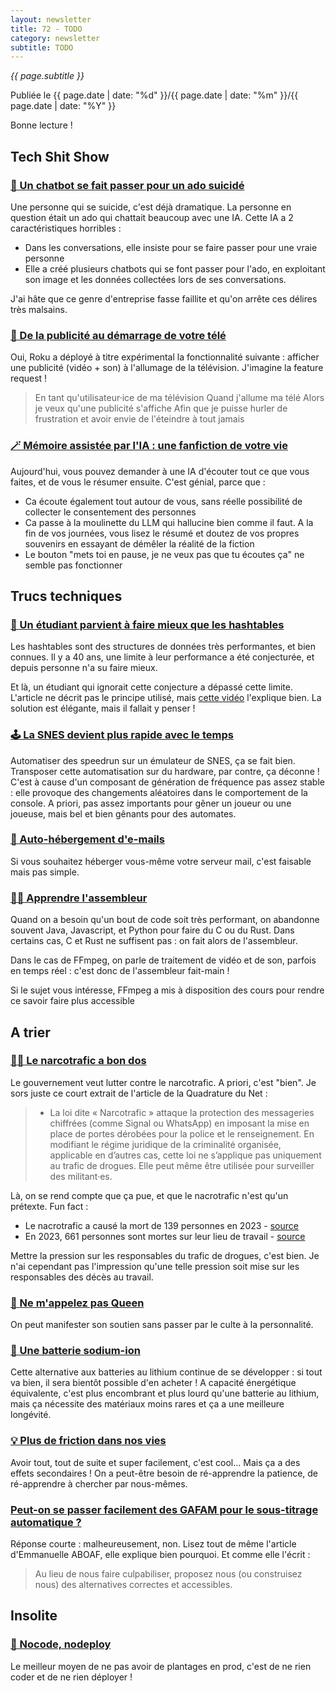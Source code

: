 ```yaml
---
layout: newsletter
title: 72 - TODO
category: newsletter
subtitle: TODO
---
```

*{{ page.subtitle }}*
<div class="date">
Publiée le {{ page.date | date: "%d" }}/{{ page.date | date: "%m" }}/{{ page.date | date: "%Y" }}
</div>



Bonne lecture !

## Tech Shit Show
### [🤢 Un chatbot se fait passer pour un ado suicidé](https://arstechnica.com/tech-policy/2025/03/mom-horrified-by-character-ai-chatbots-posing-as-son-who-died-by-suicide/)

Une personne qui se suicide, c'est déjà dramatique.
La personne en question était un ado qui chattait beaucoup avec une IA.
Cette IA a 2 caractéristiques horribles : 
- Dans les conversations, elle insiste pour se faire passer pour une vraie personne
- Elle a créé plusieurs chatbots qui se font passer pour l'ado, en exploitant son image et les données collectées lors de ses conversations.

J'ai hâte que ce genre d'entreprise fasse faillite et qu'on arrête ces délires très malsains.

### [🤑 De la publicité au démarrage de votre télé](https://arstechnica.com/gadgets/2025/03/roku-says-unpopular-autoplay-ads-are-just-a-test/)
Oui, Roku a déployé à titre expérimental la fonctionnalité suivante : afficher une publicité (vidéo + son) à l'allumage de la télévision.
J'imagine la feature request !

> En tant qu'utilisateur·ice de ma télévision
> Quand j'allume ma télé
> Alors je veux qu'une publicité s'affiche
> Afin que je puisse hurler de frustration et avoir envie de l'éteindre à tout jamais

### [🪄 Mémoire assistée par l'IA : une fanfiction de votre vie](https://www.theverge.com/reviews/627056/bee-review-ai-wearable)
Aujourd'hui, vous pouvez demander à une IA d'écouter tout ce que vous faites, et de vous le résumer ensuite.
C'est génial, parce que :
- Ca écoute également tout autour de vous, sans réelle possibilité de collecter le consentement des personnes
- Ca passe à la moulinette du LLM qui hallucine bien comme il faut. A la fin de vos journées, vous lisez le résumé et doutez de vos propres souvenirs en essayant de démêler la réalité de la fiction
- Le bouton "mets toi en pause, je ne veux pas que tu écoutes ça" ne semble pas fonctionner

## Trucs techniques
### [🤯 Un étudiant parvient à faire mieux que les hashtables](https://www.quantamagazine.org/undergraduate-upends-a-40-year-old-data-science-conjecture-20250210/)
Les hashtables sont des structures de données très performantes, et bien connues.
Il y a 40 ans, une limite à leur performance a été conjecturée, et depuis personne n'a su faire mieux.

Et là, un étudiant qui ignorait cette conjecture a dépassé cette limite.
L'article ne décrit pas le principe utilisé, mais [cette vidéo](https://www.youtube.com/watch?v=ArQNyOU1hyE) l'explique bien.
La solution est élégante, mais il fallait y penser !

### [🕹️ La SNES devient plus rapide avec le temps](https://arstechnica.com/gaming/2025/03/this-small-snes-timing-issue-is-causing-big-speedrun-problems/)
Automatiser des speedrun sur un émulateur de SNES, ça se fait bien.
Transposer cette automatisation sur du hardware, par contre, ça déconne !
C'est à cause d'un composant de génération de fréquence pas assez stable : elle provoque des changements aléatoires dans le comportement de la console.
A priori, pas assez importants pour gêner un joueur ou une joueuse, mais bel et bien gênants pour des automates.

### [📧 Auto-hébergement d'e-mails](https://nilsnh.no/2023/09/02/celebrating-8-years-of-self-hosting-mail-in-a-box/)
Si vous souhaitez héberger vous-même votre serveur mail, c'est faisable mais pas simple.

### [👩‍💻 Apprendre l'assembleur](https://github.com/FFmpeg/asm-lessons)
Quand on a besoin qu'un bout de code soit très performant, on abandonne souvent Java, Javascript, et Python pour faire du C ou du Rust.
Dans certains cas, C et Rust ne suffisent pas : on fait alors de l'assembleur.

Dans le cas de FFmpeg, on parle de traitement de vidéo et de son, parfois en temps réel : c'est donc de l'assembleur fait-main !

Si le sujet vous intéresse, FFmpeg a mis à disposition des cours pour rendre ce savoir faire plus accessible

## A trier
### [👮‍♂️ Le narcotrafic a bon dos](https://www.laquadrature.net/narcotraficotage/)
Le gouvernement veut lutter contre le narcotrafic.
A priori, c'est "bien".
Je sors juste ce court extrait de l'article de la Quadrature du Net : 

> - La loi dite « Narcotrafic » attaque la protection des messageries chiffrées (comme Signal ou WhatsApp) en imposant la mise en place de portes dérobées pour la police et le renseignement.
> En modifiant le régime juridique de la criminalité organisée, applicable en d’autres cas, cette loi ne s’applique pas uniquement au trafic de drogues. Elle peut même être utilisée pour surveiller des militant·es.

Là, on se rend compte que ça pue, et que le nacrotrafic n'est qu'un prétexte.
Fun fact : 
- Le nacrotrafic a causé la mort de 139 personnes en 2023 - [source](https://www.francetvinfo.fr/societe/drogue/le-narcotrafic-a-cause-la-mort-de-110-personnes-en-france-en-2024-selon-le-ministere-de-l-interieur_7058939.html)
- En 2023, 661 personnes sont mortes sur leur lieu de travail - [source](https://www.francetvinfo.fr/economie/emploi/metiers/droit-et-justice/accidents-du-travail-en-2023-661-personnes-sont-mortes-en-france-sur-leur-lieu-de-travail_6515069.html)

Mettre la pression sur les responsables du trafic de drogues, c'est bien.
Je n'ai cependant pas l'impression qu'une telle pression soit mise sur les responsables des décès au travail.

### [👑 Ne m'appelez pas Queen](https://bsky.app/profile/dollywood.bsky.social/post/3lks675khac2y)
On peut manifester son soutien sans passer par le culte à la personnalité.

### [🔋 Une batterie sodium-ion](https://www.theverge.com/news/631357/elecom-power-bank-battery-sodium-ion)
Cette alternative aux batteries au lithium continue de se développer : si tout va bien, il sera bientôt possible d'en acheter !
A capacité énergétique équivalente, c'est plus encombrant et plus lourd qu'une batterie au lithium, mais ça nécessite des matériaux moins rares et ça a une meilleure longévité.

### [💡 Plus de friction dans nos vies](https://cassidoo.co/post/introduce-friction/)
Avoir tout, tout de suite et super facilement, c'est cool...
Mais ça a des effets secondaires ! 
On a peut-être besoin de ré-apprendre la patience, de ré-apprendre à chercher par nous-mêmes.

### [Peut-on se passer facilement des GAFAM pour le sous-titrage automatique ?](https://emmanuelle-aboaf.netlify.app/blog/article/peut-on-se-passer-facilement-des-gafam-pour-le-sous-titrage-automatique)
Réponse courte : malheureusement, non.
Lisez tout de même l'article d'Emmanuelle ABOAF, elle explique bien pourquoi.
Et comme elle l'écrit : 
> Au lieu de nous faire culpabiliser, proposez nous (ou construisez nous) des alternatives correctes et accessibles. 

## Insolite
### [🫙 Nocode, nodeploy](https://github.com/kelseyhightower/nocode)
Le meilleur moyen de ne pas avoir de plantages en prod, c'est de ne rien coder et de ne rien déployer !

